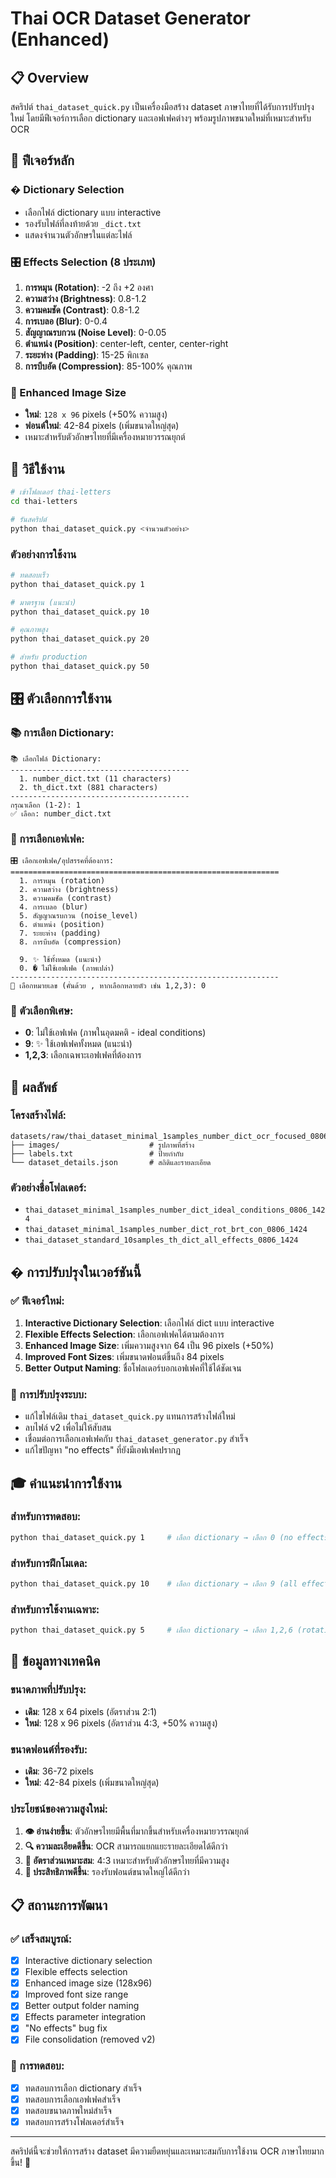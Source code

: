 # Thai OCR Dataset Generator (Enhanced)

## 📋 Overview
สคริปต์ `thai_dataset_quick.py` เป็นเครื่องมือสร้าง dataset ภาษาไทยที่ได้รับการปรับปรุงใหม่ โดยมีฟีเจอร์การเลือก dictionary และเอฟเฟคต่างๆ พร้อมรูปภาพขนาดใหม่ที่เหมาะสำหรับ OCR

## 🎯 ฟีเจอร์หลัก

### � Dictionary Selection
- เลือกไฟล์ dictionary แบบ interactive
- รองรับไฟล์ที่ลงท้ายด้วย `_dict.txt`
- แสดงจำนวนตัวอักษรในแต่ละไฟล์

### 🎛️ Effects Selection (8 ประเภท)
1. **การหมุน (Rotation)**: -2 ถึง +2 องศา
2. **ความสว่าง (Brightness)**: 0.8-1.2
3. **ความคมชัด (Contrast)**: 0.8-1.2
4. **การเบลอ (Blur)**: 0-0.4
5. **สัญญาณรบกวน (Noise Level)**: 0-0.05
6. **ตำแหน่ง (Position)**: center-left, center, center-right
7. **ระยะห่าง (Padding)**: 15-25 พิกเซล
8. **การบีบอัด (Compression)**: 85-100% คุณภาพ

### 📐 Enhanced Image Size
- **ใหม่**: `128 x 96` pixels (+50% ความสูง)
- **ฟอนต์ใหม่**: 42-84 pixels (เพิ่มขนาดใหญ่สุด)
- เหมาะสำหรับตัวอักษรไทยที่มีเครื่องหมายวรรณยุกต์

## 🚀 วิธีใช้งาน

```bash
# เข้าโฟลเดอร์ thai-letters
cd thai-letters

# รันสคริปต์
python thai_dataset_quick.py <จำนวนตัวอย่าง>
```

### ตัวอย่างการใช้งาน

```bash
# ทดสอบเร็ว
python thai_dataset_quick.py 1

# มาตรฐาน (แนะนำ)
python thai_dataset_quick.py 10

# คุณภาพสูง
python thai_dataset_quick.py 20

# สำหรับ production
python thai_dataset_quick.py 50
```

## 🎛️ ตัวเลือกการใช้งาน

### 📚 การเลือก Dictionary:
```
📚 เลือกไฟล์ Dictionary:
----------------------------------------
  1. number_dict.txt (11 characters)
  2. th_dict.txt (881 characters)
----------------------------------------
กรุณาเลือก (1-2): 1
✅ เลือก: number_dict.txt
```

### 🎨 การเลือกเอฟเฟค:
```
🎛️ เลือกเอฟเฟค/อุปสรรคที่ต้องการ:
============================================================
  1. การหมุน (rotation)
  2. ความสว่าง (brightness)
  3. ความคมชัด (contrast)
  4. การเบลอ (blur)
  5. สัญญาณรบกวน (noise_level)
  6. ตำแหน่ง (position)
  7. ระยะห่าง (padding)
  8. การบีบอัด (compression)
  
  9. ✨ ใช้ทั้งหมด (แนะนำ)
  0. � ไม่ใช้เอฟเฟค (ภาพเปล่า)
------------------------------------------------------------
🎯 เลือกหมายเลข (คั่นด้วย , หากเลือกหลายตัว เช่น 1,2,3): 0
```

### 🎯 ตัวเลือกพิเศษ:
- **0**: ไม่ใช้เอฟเฟค (ภาพในอุดมคติ - ideal conditions)
- **9**: ✨ ใช้เอฟเฟคทั้งหมด (แนะนำ)
- **1,2,3**: เลือกเฉพาะเอฟเฟคที่ต้องการ

## 📁 ผลลัพธ์

### โครงสร้างไฟล์:
```
datasets/raw/thai_dataset_minimal_1samples_number_dict_ocr_focused_0806_1409/
├── images/                    # รูปภาพที่สร้าง
├── labels.txt                 # ป้ายกำกับ
└── dataset_details.json       # สถิติและรายละเอียด
```

### ตัวอย่างชื่อโฟลเดอร์:
- `thai_dataset_minimal_1samples_number_dict_ideal_conditions_0806_1424`
- `thai_dataset_minimal_1samples_number_dict_rot_brt_con_0806_1424`
- `thai_dataset_standard_10samples_th_dict_all_effects_0806_1424`

## � การปรับปรุงในเวอร์ชันนี้

### ✅ ฟีเจอร์ใหม่:
1. **Interactive Dictionary Selection**: เลือกไฟล์ dict แบบ interactive
2. **Flexible Effects Selection**: เลือกเอฟเฟคได้ตามต้องการ
3. **Enhanced Image Size**: เพิ่มความสูงจาก 64 เป็น 96 pixels (+50%)
4. **Improved Font Sizes**: เพิ่มขนาดฟอนต์ขึ้นถึง 84 pixels
5. **Better Output Naming**: ชื่อโฟลเดอร์บอกเอฟเฟคที่ใช้ได้ชัดเจน

### 🔧 การปรับปรุงระบบ:
- แก้ไขไฟล์เดิม `thai_dataset_quick.py` แทนการสร้างไฟล์ใหม่
- ลบไฟล์ v2 เพื่อไม่ให้สับสน
- เชื่อมต่อการเลือกเอฟเฟคกับ `thai_dataset_generator.py` สำเร็จ
- แก้ไขปัญหา "no effects" ที่ยังมีเอฟเฟคปรากฏ

## 🎓 คำแนะนำการใช้งาน

### สำหรับการทดสอบ:
```bash
python thai_dataset_quick.py 1     # เลือก dictionary → เลือก 0 (no effects)
```

### สำหรับการฝึกโมเดล:
```bash
python thai_dataset_quick.py 10    # เลือก dictionary → เลือก 9 (all effects)
```

### สำหรับการใช้งานเฉพาะ:
```bash
python thai_dataset_quick.py 5     # เลือก dictionary → เลือก 1,2,6 (rotation, brightness, position)
```

## 🔧 ข้อมูลทางเทคนิค

### ขนาดภาพที่ปรับปรุง:
- **เดิม**: 128 x 64 pixels (อัตราส่วน 2:1)
- **ใหม่**: 128 x 96 pixels (อัตราส่วน 4:3, +50% ความสูง)

### ขนาดฟอนต์ที่รองรับ:
- **เดิม**: 36-72 pixels
- **ใหม่**: 42-84 pixels (เพิ่มขนาดใหญ่สุด)

### ประโยชน์ของความสูงใหม่:
1. **👁️ อ่านง่ายขึ้น**: ตัวอักษรไทยมีพื้นที่มากขึ้นสำหรับเครื่องหมายวรรณยุกต์
2. **🔍 ความละเอียดดีขึ้น**: OCR สามารถแยกแยะรายละเอียดได้ดีกว่า
3. **📐 อัตราส่วนเหมาะสม**: 4:3 เหมาะสำหรับตัวอักษรไทยที่มีความสูง
4. **🚀 ประสิทธิภาพดีขึ้น**: รองรับฟอนต์ขนาดใหญ่ได้ดีกว่า

## 📋 สถานะการพัฒนา

### ✅ เสร็จสมบูรณ์:
- [x] Interactive dictionary selection
- [x] Flexible effects selection  
- [x] Enhanced image size (128x96)
- [x] Improved font size range
- [x] Better output folder naming
- [x] Effects parameter integration
- [x] "No effects" bug fix
- [x] File consolidation (removed v2)

### 🎯 การทดสอบ:
- [x] ทดสอบการเลือก dictionary สำเร็จ
- [x] ทดสอบการเลือกเอฟเฟคสำเร็จ
- [x] ทดสอบขนาดภาพใหม่สำเร็จ
- [x] ทดสอบการสร้างโฟลเดอร์สำเร็จ

---

สคริปต์นี้จะช่วยให้การสร้าง dataset มีความยืดหยุ่นและเหมาะสมกับการใช้งาน OCR ภาษาไทยมากขึ้น! 🚀
